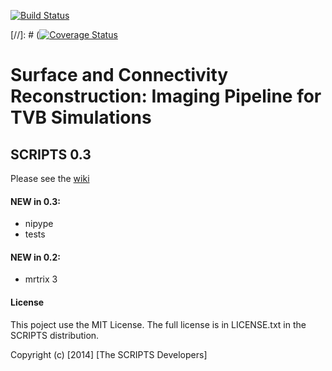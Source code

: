 [![Build Status](https://travis-ci.org/timpx/scripts.svg?branch=nipype)](https://travis-ci.org/timpx/scripts)

[//]: # ([![Coverage Status](https://coveralls.io/repos/timpx/scripts/badge.svg?branch=nipype&service=github)](https://coveralls.io/github/timpx/scripts?branch=nipype)

# Surface and Connectivity Reconstruction: Imaging Pipeline for TVB Simulations
## SCRIPTS 0.3
 
Please see the [wiki](https://github.com/timpx/scripts/wiki)

#### NEW in 0.3:
- nipype
- tests

#### NEW in 0.2:
- mrtrix 3

#### License
This poject use the MIT License.
The full license is in LICENSE.txt in the SCRIPTS distribution.

Copyright (c) [2014] [The SCRIPTS Developers]


